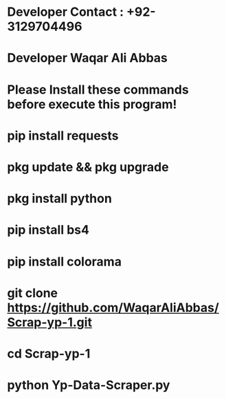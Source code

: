 # Developer Contact : +92-3129704496
# Developer Waqar Ali Abbas
# Please Install these commands before execute this program!
# pip install requests
# pkg update && pkg upgrade
# pkg install python
# pip install bs4
# pip install colorama
# git clone https://github.com/WaqarAliAbbas/Scrap-yp-1.git
# cd Scrap-yp-1
# python Yp-Data-Scraper.py

